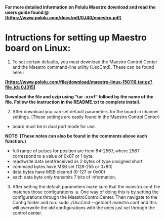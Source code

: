 **For more detailed information on Polulu Maestro download and read the users guide found @ [https://www.pololu.com/docs/pdf/0J40/maestro.pdf]**

# Intructions for setting up Maestro board on Linux:

1. To set certain defaults, you must download the Maestro Control Center and the Maestro command-line utility (UscCmd). These can be found here :

**[https://www.pololu.com/file/download/maestro-linux-150116.tar.gz?file_id=0J315]**

**Download the file and uzip using “tar -xzvf” folloed by the name of the file. Follow the instruction in the README.txt to complete install.**


2. After download you can set default parameters for the board in channel settings. (These settings are easily found in the Maestro Control Center)
- board must be in dual port mode for use.

**NOTE: (These notes can also be found in the comments above each function.)**
- full range of pulses for position are from 64-2567, where 2567 correspond to a value of 0x07 or 1 byte. 
- read/write data sent/received as 2 bytes of type unsigned short
- command bytes have MSB set (128-255 or 0x80)
- data bytes have MSB cleared (0-127 or 0x00)
- each data byte only transmits 7 bits of information.

3. After setting the default parameters make sure that the maestro.conf file matches those configurations. 
	a. One way of doing this is by setting the configurations through the MaestroControlCenter.  Then navigate to the Config folder and run: sudo ./UscCmd --getconf maestro.conf and this will overwrite the old configurations with the ones just set through the control center.

